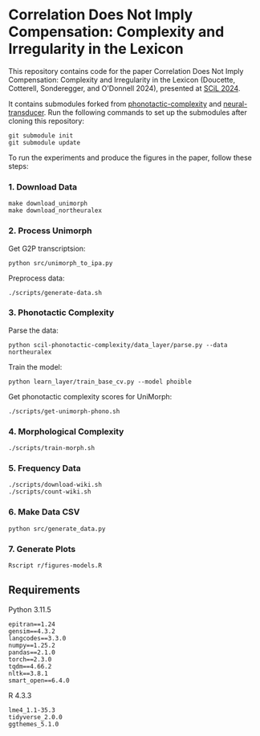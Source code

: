 # Correlation Does Not Imply Compensation: Complexity and Irregularity in the Lexicon

This repository contains code for the paper Correlation Does Not Imply Compensation: Complexity and Irregularity in the Lexicon (Doucette, Cotterell, Sonderegger, and O'Donnell 2024), presented at [SCiL 2024](https://sites.uci.edu/scil2024/).

It contains submodules forked from [phonotactic-complexity](https://github.com/tpimentelms/phonotactic-complexity) and [neural-transducer](https://github.com/shijie-wu/neural-transducer). Run the following commands to set up the submodules after cloning this repository:

```
git submodule init
git submodule update
```

To run the experiments and produce the figures in the paper, follow these steps:

### 1. Download Data

```
make download_unimorph
make download_northeuralex
```

### 2. Process Unimorph

Get G2P transcriptsion:

```
python src/unimorph_to_ipa.py
```

Preprocess data:

```
./scripts/generate-data.sh
```

### 3. Phonotactic Complexity

Parse the data:

```
python scil-phonotactic-complexity/data_layer/parse.py --data northeuralex
```

Train the model:

```
python learn_layer/train_base_cv.py --model phoible
```

Get phonotactic complexity scores for UniMorph:

```
./scripts/get-unimorph-phono.sh
```

### 4. Morphological Complexity

```
./scripts/train-morph.sh
```

### 5. Frequency Data

```
./scripts/download-wiki.sh
./scripts/count-wiki.sh
```

### 6. Make Data CSV

```
python src/generate_data.py
```

### 7. Generate Plots

```
Rscript r/figures-models.R
```

## Requirements

Python 3.11.5

```
epitran==1.24
gensim==4.3.2
langcodes==3.3.0
numpy==1.25.2
pandas==2.1.0
torch==2.3.0
tqdm==4.66.2
nltk==3.8.1
smart_open==6.4.0
```

R 4.3.3

```
lme4_1.1-35.3
tidyverse_2.0.0
ggthemes_5.1.0
```